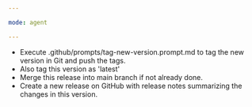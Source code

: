 ```yaml
---

mode: agent

---
```



- Execute .github/prompts/tag-new-version.prompt.md to tag the new version in Git and push the tags.
- Also tag this version as 'latest'
- Merge this release into main branch if not already done.
- Create a new release on GitHub with release notes summarizing the changes in this version.

